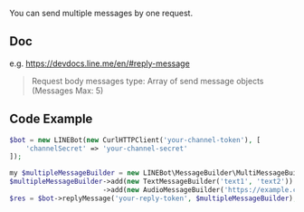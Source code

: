You can send multiple messages by one request.

Doc
--

e.g. https://devdocs.line.me/en/#reply-message

> Request body
> messages type: Array of send message objects (Messages Max: 5)

Code Example
--

```php
$bot = new LINEBot(new CurlHTTPClient('your-channel-token'), [
    'channelSecret' => 'your-channel-secret'
]);

my $multipleMessageBuilder = new LINEBot\MessageBuilder\MultiMessageBuilder();
$multipleMessageBuilder->add(new TextMessageBuilder('text1', 'text2'))
                       ->add(new AudioMessageBuilder('https://example.com/audio.mp4', 1000));
$res = $bot->replyMessage('your-reply-token', $multipleMessageBuilder);
```